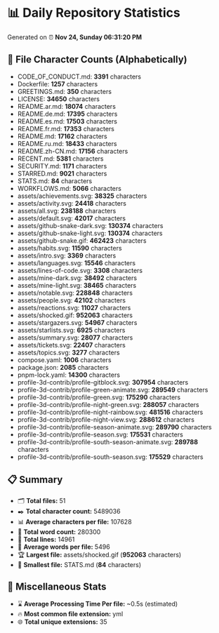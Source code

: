 # 📊 Daily Repository Statistics
Generated on ⏰ **Nov 24, Sunday 06:31:20 PM**

## 📂 File Character Counts (Alphabetically)
- CODE_OF_CONDUCT.md: **3391** characters
- Dockerfile: **1257** characters
- GREETINGS.md: **350** characters
- LICENSE: **34650** characters
- README.ar.md: **18074** characters
- README.de.md: **17395** characters
- README.es.md: **17503** characters
- README.fr.md: **17353** characters
- README.md: **17162** characters
- README.ru.md: **18433** characters
- README.zh-CN.md: **17156** characters
- RECENT.md: **5381** characters
- SECURITY.md: **1171** characters
- STARRED.md: **9021** characters
- STATS.md: **84** characters
- WORKFLOWS.md: **5066** characters
- assets/achievements.svg: **38325** characters
- assets/activity.svg: **24418** characters
- assets/all.svg: **238188** characters
- assets/default.svg: **42017** characters
- assets/github-snake-dark.svg: **130374** characters
- assets/github-snake-light.svg: **130374** characters
- assets/github-snake.gif: **462423** characters
- assets/habits.svg: **11590** characters
- assets/intro.svg: **3369** characters
- assets/languages.svg: **15546** characters
- assets/lines-of-code.svg: **3308** characters
- assets/mine-dark.svg: **38492** characters
- assets/mine-light.svg: **38465** characters
- assets/notable.svg: **228848** characters
- assets/people.svg: **42102** characters
- assets/reactions.svg: **11027** characters
- assets/shocked.gif: **952063** characters
- assets/stargazers.svg: **54967** characters
- assets/starlists.svg: **6925** characters
- assets/summary.svg: **28077** characters
- assets/tickets.svg: **22407** characters
- assets/topics.svg: **3277** characters
- compose.yaml: **1006** characters
- package.json: **2085** characters
- pnpm-lock.yaml: **14300** characters
- profile-3d-contrib/profile-gitblock.svg: **307954** characters
- profile-3d-contrib/profile-green-animate.svg: **289549** characters
- profile-3d-contrib/profile-green.svg: **175290** characters
- profile-3d-contrib/profile-night-green.svg: **288057** characters
- profile-3d-contrib/profile-night-rainbow.svg: **481516** characters
- profile-3d-contrib/profile-night-view.svg: **288612** characters
- profile-3d-contrib/profile-season-animate.svg: **289790** characters
- profile-3d-contrib/profile-season.svg: **175531** characters
- profile-3d-contrib/profile-south-season-animate.svg: **289788** characters
- profile-3d-contrib/profile-south-season.svg: **175529** characters

## 📋 Summary
- 🗂️ **Total files:** 51
- ✒️ **Total character count:** 5489036
- 📊 **Average characters per file:** 107628
- 📝 **Total word count:** 280300
- 🧾 **Total lines:** 14961
- 📐 **Average words per file:** 5496
- 🏆 **Largest file:** assets/shocked.gif (**952063** characters)
- 🥉 **Smallest file:** STATS.md (**84** characters)

## 🌟 Miscellaneous Stats
- ⌛ **Average Processing Time Per file:** ~0.5s (estimated)
- 🔥 **Most common file extension:** yml
- 🌐 **Total unique extensions:** 35
